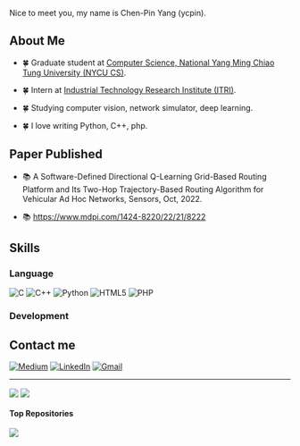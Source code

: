Nice to meet you, my name is Chen-Pin Yang (ycpin).

About Me
---
- 🍀 Graduate student at [Computer Science, National Yang Ming Chiao Tung University (NYCU CS)](https://www.cs.nycu.edu.tw/).
  
- 🍀 Intern at [Industrial Technology Research Institute (ITRI)](https://www.itri.org.tw/).

- 🍀 Studying computer vision, network simulator, deep learning.

- 🍀 I love writing Python, C++, php.

Paper Published
---

- 📚 A Software-Defined Directional Q-Learning Grid-Based Routing Platform and Its Two-Hop Trajectory-Based Routing Algorithm for Vehicular Ad Hoc Networks, Sensors, Oct, 2022.

- 📚 https://www.mdpi.com/1424-8220/22/21/8222

Skills
---

### Language
![C](https://img.shields.io/badge/c-%2300599C.svg?style=for-the-badge&logo=c&logoColor=white)
![C++](https://img.shields.io/badge/cpp-%2300599C.svg?style=for-the-badge&logo=cpp&logoColor=white)
![Python](https://img.shields.io/badge/python-3670A0?style=for-the-badge&logo=python&logoColor=ffdd54)
![HTML5](https://img.shields.io/badge/html5-%23E34F26.svg?style=for-the-badge&logo=html5&logoColor=white)
![PHP](https://img.shields.io/badge/php-%23777BB4.svg?style=for-the-badge&logo=php&logoColor=white)

### Development


Contact me
---
[![Medium](https://img.shields.io/badge/Medium-000000?style=for-the-badge&logo=About.me&logoColor=white)](https://medium.com/@ycpin) 
[![LinkedIn](https://img.shields.io/badge/linkedin-%230077B5.svg?style=for-the-badge&logo=linkedin&logoColor=white)](https://www.linkedin.com/in/%E8%BE%B0%E5%BD%AC-%E6%A5%8A-0a065221a/)
[![Gmail](https://img.shields.io/badge/Gmail-D14836?style=for-the-badge&logo=gmail&logoColor=white)](mailto:ycpin0624@gmail.com)




---
<a href="https://github.com/ycpin/github-readme-stats-sigma-five"><img align="center" src="https://github-readme-stats.vercel.app/api/top-langs/?username=ycpin0624&layout=donut&theme=tokyonight&hide_border=true" /></a>    <a href="https://github.com/anuraghazra/github-readme-stats"><img align="center" src="https://github-readme-stats.vercel.app/api?username=ycpin0624&show_icons=true&include_all_commits=true&theme=tokyonight&hide_border=true" /></a>

#### Top Repositories

<a href="https://github.com/ycpin0624/github-readme-stats">
  <img align="center" src="https://github-readme-stats-sigma-five.vercel.app/api/pin/?username=ycpin0624&repo=Taiwan-Railway-Inquiry-Bot&theme=tokyonight&hide_border=true" />
</a>
